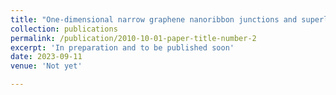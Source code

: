 ```yaml
---
title: "One-dimensional narrow graphene nanoribbon junctions and superlattices synthesized with one-benzene-ring width"
collection: publications
permalink: /publication/2010-10-01-paper-title-number-2
excerpt: 'In preparation and to be published soon'
date: 2023-09-11
venue: 'Not yet'

---
```


<!-- This paper is about number 1. The number 2 is left for future work. -->

<!--[Download paper here](files/Yu Yao et al, Research on solitons’ interactions in one-dimensional indium chains on Si(111) surfaces.pdf)-->
